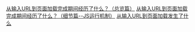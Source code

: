 [从输入URL到页面加载完成期间经历了什么？（总览篇）](https://blog.csdn.net/didudidudu/article/details/80181505?ops_request_misc=%257B%2522request%255Fid%2522%253A%2522161466722716780262594752%2522%252C%2522scm%2522%253A%252220140713.130102334..%2522%257D&request_id=161466722716780262594752&biz_id=0&utm_medium=distribute.pc_search_result.none-task-blog-2~all~baidu_landing_v2~default-4-80181505.pc_search_result_hbase_insert&utm_term=%E4%BB%8E%E6%B5%8F%E8%A7%88%E5%99%A8%E4%B8%AD%E8%BE%93%E5%85%A5URL%E5%88%B0%E9%A1%B5%E9%9D%A2%E5%8A%A0%E8%BD%BD%E5%8F%91%E7%94%9F%E4%BA%86%E4%BB%80%E4%B9%88)
[从输入URL到页面加载完成期间经历了什么？（细节篇--JS运行机制）](https://blog.csdn.net/didudidudu/article/details/80305284?spm=1001.2014.3001.5501)
[从输入URL到页面加载发生了什么](https://blog.csdn.net/w372426096/article/details/82012229?ops_request_misc=&request_id=&biz_id=102&utm_term=%E4%BB%8E%E6%B5%8F%E8%A7%88%E5%99%A8%E4%B8%AD%E8%BE%93%E5%85%A5URL%E5%88%B0%E9%A1%B5%E9%9D%A2%E5%8A%A0%E8%BD%BD%E5%8F%91%E7%94%9F%E4%BA%86%E4%BB%80%E4%B9%88&utm_medium=distribute.pc_search_result.none-task-blog-2~blog~sobaiduweb~default-0-82012229.pc_v2_rank_blog_default)
